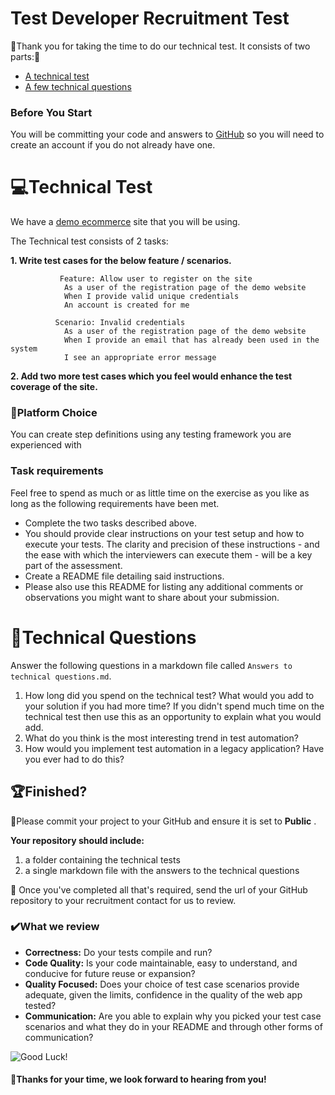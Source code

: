 Test Developer Recruitment Test
==================================

:rocket:Thank you for taking the time to do our technical test. It consists of two parts::rocket:

* [A technical test](https://github.com/winslosh/test-automation-recruitment-test/blob/main/README.md#computertechnical-test)
* [A few technical questions](https://github.com/winslosh/test-automation-recruitment-test/blob/main/README.md#speech_balloontechnical-questions)

### Before You Start
You will be committing your code and answers to [GitHub](http://github.com) so you will need to create an account if you do not already have one. 



# :computer:Technical Test

We have a [demo ecommerce](http://104.42.251.168/) site that you will be using.

The Technical test consists of 2 tasks:

**1. Write test cases for the below feature / scenarios.**

		       Feature: Allow user to register on the site
				As a user of the registration page of the demo website
				When I provide valid unique credentials
				An account is created for me
			  
		      Scenario: Invalid credentials
				As a user of the registration page of the demo website
				When I provide an email that has already been used in the system
				I see an appropriate error message

**2. Add two more test cases which you feel would enhance the test coverage of the site.**


### :file_folder:Platform Choice

You can create step definitions using any testing framework you are experienced with

### Task requirements

Feel free to spend as much or as little time on the exercise as you like as long as the following requirements have been met.  

- Complete the two tasks described above.
- You should provide clear instructions on your test setup and how to execute your tests. The clarity and precision of these instructions - and the ease with which the interviewers can execute them - will be a key part of the assessment. 
- Create a README file detailing said instructions. 
- Please also use this README for listing any additional comments or observations you might want to share about your submission.

# :speech_balloon:Technical Questions

Answer the following questions in a markdown file called `Answers to technical questions.md`.

1. How long did you spend on the technical test? What would you add to your solution if you had more time? If you didn't spend much time on the technical test then use this as an opportunity to explain what you would add.
2. What do you think is the most interesting trend in test automation?
3. How would you implement test automation in a legacy application? Have you ever had to do this?

## :trophy:Finished?

:triangular_flag_on_post:Please commit your project to your GitHub and ensure it is set to **Public** .

**Your repository should include:** 

1. a folder containing the technical tests
2. a single markdown file with the answers to the technical questions

:e-mail: Once you've completed all that's required, send the url of your GitHub repository to your recruitment contact for us to review.

### :heavy_check_mark:What we review

* **Correctness:** Do your tests compile and run?  
* **Code Quality:** Is your code maintainable, easy to understand, and conducive for future reuse or expansion?
* **Quality Focused:** Does your choice of test case scenarios provide adequate, given the limits, confidence in the quality of the web app tested?
* **Communication:** Are you able to explain why you picked your test case scenarios and what they do in your README and through other forms of communication?

![Good Luck!](http://i.imgur.com/DHxjAeQ.jpg)

#### :wave:Thanks for your time, we look forward to hearing from you!

